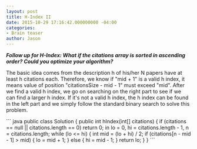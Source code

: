 ```yaml
---
layout: post
title: H-Index II
date: 2015-10-29 17:16:42.000000000 -04:00
categories:
- Brain teaser
author: Jason
---
```

<p><strong><em>Follow up for H-Index: What if the citations array is sorted in ascending order? Could you optimize your algorithm?</em></strong></p>


<p>The basic idea comes from the description h of his/her N papers have at least h citations each. Therefore, we know if "mid + 1" is a valid h index, it means value of position "citationsSize - mid - 1" must exceed "mid". After we find a valid h index, we go on searching on the right part to see if we can find a larger h index. If it's not a valid h index, the h index can be found in the left part and we simply follow the standard binary search to solve this problem.</p>
``` java
public class Solution {
    public int hIndex(int[] citations) {
        if (citations == null || citations.length == 0) return 0;
        in lo = 0, hi = citations.length - 1, n = citations.length;
        while (lo <= hi) {
            int mid = (lo + hi) / 2;
            if (citations[n - mid - 1] > mid) {
                lo = mid + 1;
            } else {
                hi = mid - 1;
            }
        return lo;
    }
}
```
